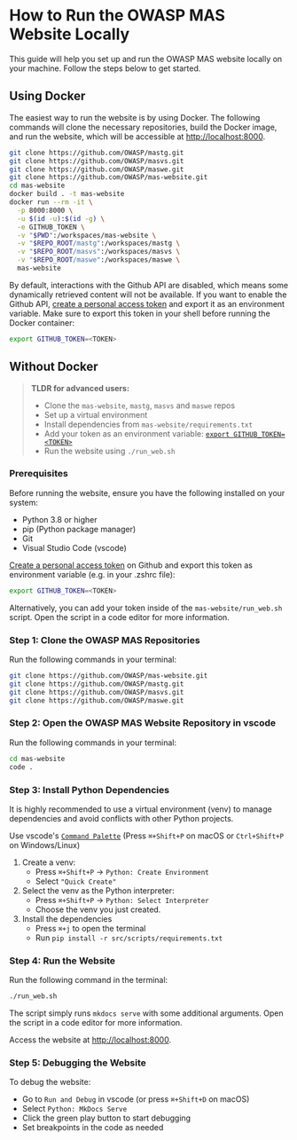 # How to Run the OWASP MAS Website Locally

This guide will help you set up and run the OWASP MAS website locally on your machine. Follow the steps below to get started.

## Using Docker

The easiest way to run the website is by using Docker. The following commands will clone the necessary repositories, build the Docker image, and run the website, which will be accessible at [http://localhost:8000](http://localhost:8000).

```bash
git clone https://github.com/OWASP/mastg.git
git clone https://github.com/OWASP/masvs.git
git clone https://github.com/OWASP/maswe.git
git clone https://github.com/OWASP/mas-website.git
cd mas-website
docker build . -t mas-website
docker run --rm -it \
  -p 8000:8000 \
  -u $(id -u):$(id -g) \
  -e GITHUB_TOKEN \
  -v "$PWD":/workspaces/mas-website \
  -v "$REPO_ROOT/mastg":/workspaces/mastg \
  -v "$REPO_ROOT/masvs":/workspaces/masvs \
  -v "$REPO_ROOT/maswe":/workspaces/maswe \
  mas-website
```

By default, interactions with the Github API are disabled, which means some dynamically retrieved content will not be available. If you want to enable the Github API, [create a personal access token](https://github.com/settings/personal-access-tokens) and export it as an environment variable. Make sure to export this token in your shell before running the Docker container:

```bash
export GITHUB_TOKEN=<TOKEN>
```

## Without Docker

> **TLDR for advanced users:**
>
> - Clone the `mas-website`, `mastg`, `masvs` and `maswe` repos
> - Set up a virtual environment
> - Install dependencies from `mas-website/requirements.txt`
> - Add your token as an environment variable: [`export GITHUB_TOKEN=<TOKEN>`](https://github.com/settings/personal-access-tokens)
> - Run the website using `./run_web.sh`

### Prerequisites

Before running the website, ensure you have the following installed on your system:

- Python 3.8 or higher
- pip (Python package manager)
- Git
- Visual Studio Code (vscode)

[Create a personal access token](https://github.com/settings/personal-access-tokens) on Github and export this token as environment variable (e.g. in your .zshrc file):

```bash
export GITHUB_TOKEN=<TOKEN>
```

Alternatively, you can add your token inside of the `mas-website/run_web.sh` script. Open the script in a code editor for more information.

### Step 1: Clone the OWASP MAS Repositories

Run the following commands in your terminal:

```bash
git clone https://github.com/OWASP/mas-website.git
git clone https://github.com/OWASP/mastg.git
git clone https://github.com/OWASP/masvs.git
git clone https://github.com/OWASP/maswe.git
```

### Step 2: Open the OWASP MAS Website Repository in vscode

Run the following commands in your terminal:

```bash
cd mas-website
code .
```

### Step 3: Install Python Dependencies

It is highly recommended to use a virtual environment (venv) to manage dependencies and avoid conflicts with other Python projects.

Use vscode's [`Command Palette`](https://code.visualstudio.com/docs/getstarted/userinterface#_command-palette) (Press `⌘+Shift+P` on macOS or `Ctrl+Shift+P` on Windows/Linux)

1. Create a venv:
    - Press `⌘+Shift+P` -> `Python: Create Environment`
    - Select `"Quick Create"`
2. Select the venv as the Python interpreter:
    - Press `⌘+Shift+P` -> `Python: Select Interpreter`
    - Choose the venv you just created.
3. Install the dependencies
   - Press `⌘+j` to open the terminal
   - Run `pip install -r src/scripts/requirements.txt`

### Step 4: Run the Website

Run the following command in the terminal:

```bash
./run_web.sh
```

The script simply runs `mkdocs serve` with some additional arguments. Open the script in a code editor for more information.

Access the website at [http://localhost:8000](http://localhost:8000).

### Step 5: Debugging the Website

To debug the website:

- Go to `Run and Debug` in vscode (or press `⌘+Shift+D` on macOS)
- Select `Python: MkDocs Serve`
- Click the green play button to start debugging
- Set breakpoints in the code as needed
